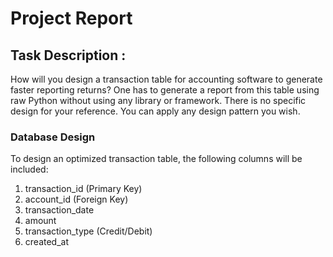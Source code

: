 # Project Report


## Task Description :
How will you design a transaction table for accounting software to generate faster reporting returns? 
One has to generate a report from this table using raw Python without using any library or framework. 
There is no specific design for your reference. You can apply any design pattern you wish.


### Database Design

To design an optimized transaction table, the following columns will be included:

1. transaction_id (Primary Key)
2. account_id (Foreign Key)
3. transaction_date
4. amount
5. transaction_type (Credit/Debit)
6. created_at
